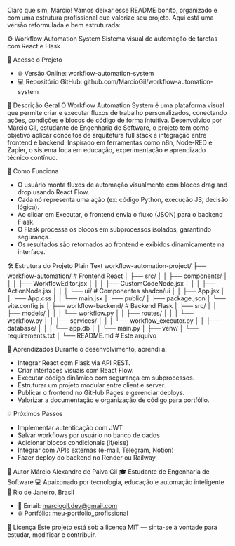 Claro que sim, Márcio! Vamos deixar esse README bonito, organizado e com uma estrutura profissional que valorize seu projeto. Aqui está uma versão reformulada e bem estruturada:

⚙️ Workflow Automation System
Sistema visual de automação de tarefas com React e Flask

🔗 Acesse o Projeto
- 🌐 Versão Online: workflow-automation-system
- 💻 Repositório GitHub: github.com/MarcioGil/workflow-automation-system

🧭 Descrição Geral
O Workflow Automation System é uma plataforma visual que permite criar e executar fluxos de trabalho personalizados, conectando ações, condições e blocos de código de forma intuitiva.
Desenvolvido por Márcio Gil, estudante de Engenharia de Software, o projeto tem como objetivo aplicar conceitos de arquitetura full stack e integração entre frontend e backend.
Inspirado em ferramentas como n8n, Node-RED e Zapier, o sistema foca em educação, experimentação e aprendizado técnico contínuo.

🧩 Como Funciona
- O usuário monta fluxos de automação visualmente com blocos drag and drop usando React Flow.
- Cada nó representa uma ação (ex: código Python, execução JS, decisão lógica).
- Ao clicar em Executar, o frontend envia o fluxo (JSON) para o backend Flask.
- O Flask processa os blocos em subprocessos isolados, garantindo segurança.
- Os resultados são retornados ao frontend e exibidos dinamicamente na interface.

🛠️ Estrutura do Projeto
Plain Text
workflow-automation-project/
├── workflow-automation/          # Frontend React
│   ├── src/
│   │   ├── components/
│   │   │   ├── WorkflowEditor.jsx
│   │   │   ├── CustomCodeNode.jsx
│   │   │   ├── ActionNode.jsx
│   │   │   └── ui/              # Componentes shadcn/ui
│   │   ├── App.jsx
│   │   ├── App.css
│   │   └── main.jsx
│   ├── public/
│   ├── package.json
│   └── vite.config.js
│
├── workflow-backend/             # Backend Flask
│   ├── src/
│   │   ├── models/
│   │   │   └── workflow.py
│   │   ├── routes/
│   │   │   └── workflow.py
│   │   ├── services/
│   │   │   └── workflow_executor.py
│   │   ├── database/
│   │   │   └── app.db
│   │   └── main.py
│   ├── venv/
│   └── requirements.txt
│
└── README.md                     # Este arquivo





🧠 Aprendizados
Durante o desenvolvimento, aprendi a:
- Integrar React com Flask via API REST.
- Criar interfaces visuais com React Flow.
- Executar código dinâmico com segurança em subprocessos.
- Estruturar um projeto modular entre client e server.
- Publicar o frontend no GitHub Pages e gerenciar deploys.
- Valorizar a documentação e organização de código para portfólio.

💡 Próximos Passos
- Implementar autenticação com JWT
- Salvar workflows por usuário no banco de dados
- Adicionar blocos condicionais (if/else)
- Integrar com APIs externas (e-mail, Telegram, Notion)
- Fazer deploy do backend no Render ou Railway

💬 Autor
Márcio Alexandre de Paiva Gil
🎓 Estudante de Engenharia de Software
💻 Apaixonado por tecnologia, educação e automação inteligente
📍 Rio de Janeiro, Brasil
- 📧 Email: marciogil.dev@gmail.com
- 🌐 Portfólio: meu-portfolio_profissional

📝 Licença
Este projeto está sob a licença MIT — sinta-se à vontade para estudar, modificar e contribuir.
